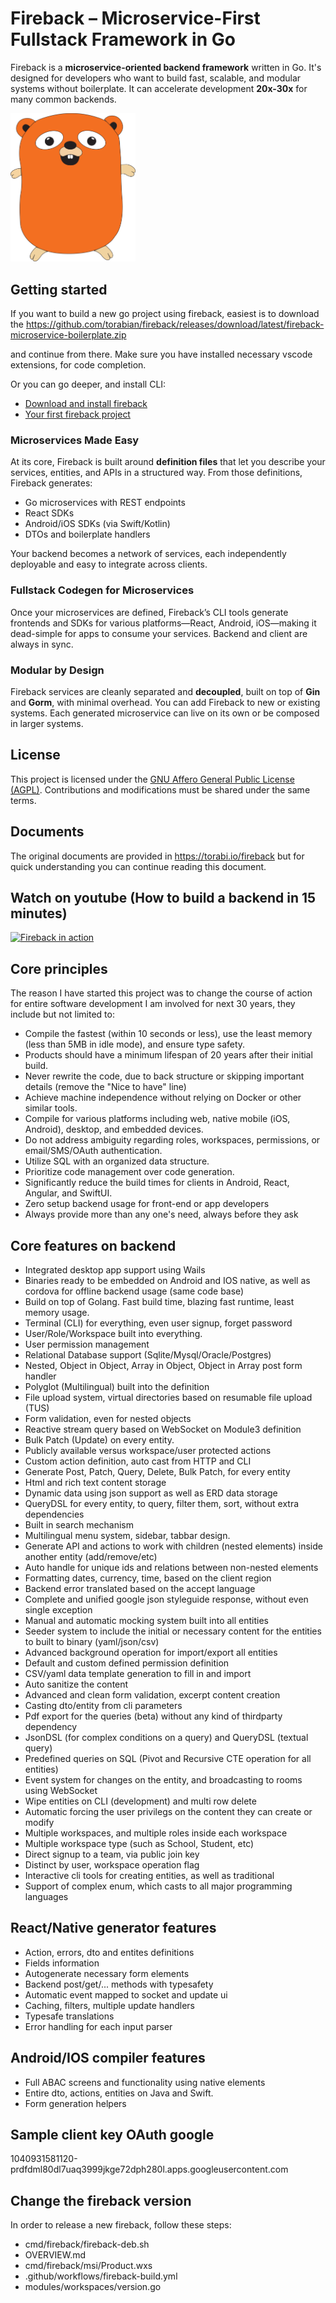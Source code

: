 # Fireback – Microservice-First Fullstack Framework in Go

Fireback is a **microservice-oriented backend framework** written in Go. It's designed for developers who want to build fast, scalable, and modular systems without boilerplate. It can accelerate development **20x-30x** for many common backends.

<img src=".github/logo.svg" alt="Fireback logo" width="200"/>



## Getting started

If you want to build a new go project using fireback, easiest is to download the https://github.com/torabian/fireback/releases/download/latest/fireback-microservice-boilerplate.zip 

and continue from there. Make sure you have installed necessary vscode extensions, for code completion.

Or you can go deeper, and install CLI:

- [Download and install fireback](./download-and-install-fireback)
- [Your first fireback project](./first-fireback-project)


### Microservices Made Easy

At its core, Fireback is built around **definition files** that let you describe your services, entities, and APIs in a structured way. From those definitions, Fireback generates:

- Go microservices with REST endpoints  
- React SDKs  
- Android/iOS SDKs (via Swift/Kotlin)  
- DTOs and boilerplate handlers

Your backend becomes a network of services, each independently deployable and easy to integrate across clients.



### Fullstack Codegen for Microservices

Once your microservices are defined, Fireback’s CLI tools generate frontends and SDKs for various platforms—React, Android, iOS—making it dead-simple for apps to consume your services. Backend and client are always in sync.


### Modular by Design

Fireback services are cleanly separated and **decoupled**, built on top of **Gin** and **Gorm**, with minimal overhead. You can add Fireback to new or existing systems. Each generated microservice can live on its own or be composed in larger systems.

## License

This project is licensed under the [GNU Affero General Public License (AGPL)](LICENSE.md). Contributions and modifications must be shared under the same terms. 

## Documents

The original documents are provided in https://torabi.io/fireback but for quick understanding you
can continue reading this document.


## Watch on youtube (How to build a backend in 15 minutes)

[![Fireback in action](https://img.youtube.com/vi/G2Wjeq7ZmS0/0.jpg)](https://www.youtube.com/watch?v=G2Wjeq7ZmS0)

## Core principles

The reason I have started this project was to change the course of action for entire software development I am involved for next
30 years, they include but not limited to:

- Compile the fastest (within 10 seconds or less), use the least memory (less than 5MB in idle mode), and ensure type safety.
- Products should have a minimum lifespan of 20 years after their initial build.
- Never rewrite the code, due to back structure or skipping important details (remove the "Nice to have" line)
- Achieve machine independence without relying on Docker or other similar tools.
- Compile for various platforms including web, native mobile (iOS, Android), desktop, and embedded devices.
- Do not address ambiguity regarding roles, workspaces, permissions, or email/SMS/OAuth authentication.
- Utilize SQL with an organized data structure.
- Prioritize code management over code generation.
- Significantly reduce the build times for clients in Android, React, Angular, and SwiftUI.
- Zero setup backend usage for front-end or app developers
- Always provide more than any one's need, always before they ask

## Core features on backend

- Integrated desktop app support using Wails
- Binaries ready to be embedded on Android and IOS native, as well as cordova for offline backend usage (same code base)
- Build on top of Golang. Fast build time, blazing fast runtime, least memory usage.
- Terminal (CLI) for everything, even user signup, forget password
- User/Role/Workspace built into everything.
- User permission management
- Relational Database support (Sqlite/Mysql/Oracle/Postgres)
- Nested, Object in Object, Array in Object, Object in Array post form handler
- Polyglot (Multilingual) built into the definition
- File upload system, virtual directories based on resumable file upload (TUS)
- Form validation, even for nested objects
- Reactive stream query based on WebSocket on Module3 definition
- Bulk Patch (Update) on every entity.
- Publicly available versus workspace/user protected actions
- Custom action definition, auto cast from HTTP and CLI
- Generate Post, Patch, Query, Delete, Bulk Patch, for every entity
- Html and rich text content storage
- Dynamic data using json support as well as ERD data storage
- QueryDSL for every entity, to query, filter them, sort, without extra dependencies
- Built in search mechanism
- Multilingual menu system, sidebar, tabbar design.
- Generate API and actions to work with children (nested elements) inside another entity (add/remove/etc)
- Auto handle for unique ids and relations between non-nested elements
- Formatting dates, currency, time, based on the client region
- Backend error translated based on the accept language
- Complete and unified google json styleguide response, without even single exception
- Manual and automatic mocking system built into all entities
- Seeder system to include the initial or necessary content for the entities to built to binary (yaml/json/csv)
- Advanced background operation for import/export all entities
- Default and custom defined permission definition
- CSV/yaml data template generation to fill in and import
- Auto sanitize the content
- Advanced and clean form validation, excerpt content creation
- Casting dto/entity from cli parameters
- Pdf export for the queries (beta) without any kind of thirdparty dependency
- JsonDSL (for complex conditions on a query) and QueryDSL (textual query)
- Predefined queries on SQL (Pivot and Recursive CTE operation for all entities)
- Event system for changes on the entity, and broadcasting to rooms using WebSocket
- Wipe entities on CLI (development) and multi row delete 
- Automatic forcing the user privilegs on the content they can create or modify
- Multiple workspaces, and multiple roles inside each workspace
- Multiple workspace type (such as School, Student, etc)
- Direct signup to a team, via public join key
- Distinct by user, workspace operation flag
- Interactive cli tools for creating entities, as well as traditional
- Support of complex enum, which casts to all major programming languages

## React/Native generator features

- Action, errors, dto and entites definitions
- Fields information
- Autogenerate necessary form elements
- Backend post/get/... methods with typesafety
- Automatic event mapped to socket and update ui
- Caching, filters, multiple update handlers
- Typesafe translations
- Error handling for each input parser

## Android/IOS compiler features

- Full ABAC screens and functionality using native elements
- Entire dto, actions, entities on Java and Swift.
- Form generation helpers
 

## Sample client key OAuth google

1040931581120-prdfdml80dl7uaq3999jkge72dph280l.apps.googleusercontent.com

## Change the fireback version

In order to release a new fireback, follow these steps:

- cmd/fireback/fireback-deb.sh
- OVERVIEW.md
- cmd/fireback/msi/Product.wxs
- .github/workflows/fireback-build.yml
- modules/workspaces/version.go